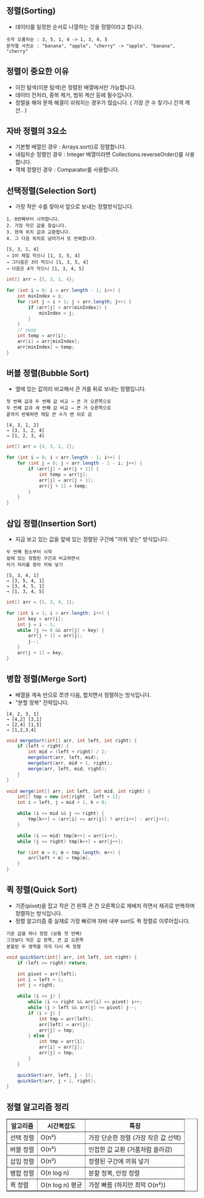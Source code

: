 정렬(Sorting)
---------------------------------------------
- 데이터를 일정한 순서로 나열하는 것을 정렬이라고 합니다.

```
숫자 오름차순 : 3, 5, 1, 4 -> 1, 3, 4, 5
문자열 사전순 : "banana", "apple", "cherry" -> "apple", "banana", "cherry"
```

정렬이 중요한 이유
----------------------------------------------
- 이진 탐색(이분 탐색)은 정렬된 배열에서만 가능합니다.
- 데이터 전처리, 중복 제거, 범위 계산 등에 필수입니다.
- 정렬을 해야 문제 해결이 쉬워지는 경우가 많습니다. ( 가장 큰 수 찾기나 간격 계산.. )

자바 정렬의 3요소
----------------------------------------------
- 기본형 배열인 경우 : Arrays.sort()로 정렬합니다.
- 내림차순 정렬인 경우 : Integer 배열이라면 Collections.reverseOrder()를 사용합니다.
- 객체 정렬인 경우 : Comparator를 사용합니다.

선택정렬(Selection Sort)
--------------------------------------------------------
- 가장 작은 수를 찾아서 앞으로 보내는 정렬방식입니다.

```
1. 0번째부터 시작합니다.
2. 가장 작은 값을 찾습니다.
3. 현재 위치 값과 교환합니다.
4. 그 다음 위치로 넘어가서 또 반복합니다.
```

```
[5, 3, 1, 4]
→ 1이 제일 작으니 [1, 3, 5, 4]
→ 그다음은 3이 작으니 [1, 3, 5, 4]
→ 다음은 4가 작으니 [1, 3, 4, 5]
```

```java
int[] arr = {5, 3, 1, 4};

for (int i = 0; i < arr.length - 1; i++) {
    int minIndex = i;
    for (int j = i + 1; j < arr.length; j++) {
        if (arr[j] < arr[minIndex]) {
            minIndex = j;
        }
    }
    // swap
    int temp = arr[i];
    arr[i] = arr[minIndex];
    arr[minIndex] = temp;
}
```

버블 정렬(Bubble Sort)
-----------------------------------------------------------------
- 옆에 있는 값끼리 비교해서 큰 거를 뒤로 보내는 정렬입니다.
  
```
첫 번째 값과 두 번째 값 비교 → 큰 거 오른쪽으로
두 번째 값과 세 번째 값 비교 → 큰 거 오른쪽으로
끝까지 반복하면 제일 큰 수가 맨 뒤로 감
```

```
[4, 3, 1, 2]
→ [3, 1, 2, 4]
→ [1, 2, 3, 4]
```

```java
int[] arr = {4, 3, 1, 2};

for (int i = 0; i < arr.length - 1; i++) {
    for (int j = 0; j < arr.length - 1 - i; j++) {
        if (arr[j] > arr[j + 1]) {
            int temp = arr[j];
            arr[j] = arr[j + 1];
            arr[j + 1] = temp;
        }
    }
}
```

삽입 정렬(Insertion Sort)
------------------------------------------------
- 지금 보고 있는 값을 앞에 있는 정렬된 구간에 "끼워 넣는" 방식입니다.

```
두 번째 원소부터 시작
앞에 있는 정렬된 구간과 비교하면서
자기 자리를 찾아 끼워 넣기
```

```
[5, 3, 4, 1]
→ [3, 5, 4, 1]
→ [3, 4, 5, 1]
→ [1, 3, 4, 5]
```

```java
int[] arr = {5, 3, 4, 1};

for (int i = 1; i < arr.length; i++) {
    int key = arr[i];
    int j = i - 1;
    while (j >= 0 && arr[j] > key) {
        arr[j + 1] = arr[j];
        j--;
    }
    arr[j + 1] = key;
}
```

병합 정렬(Merge Sort)
---------------------------------------------
- 배열을 계속 반으로 쪼갠 다음, 합치면서 정렬하는 방식입니다.
- "분할 정복" 전략입니다.

```
[4, 2, 3, 1]
→ [4,2] [3,1]
→ [2,4] [1,3]
→ [1,2,3,4]
```

```java
void mergeSort(int[] arr, int left, int right) {
    if (left < right) {
        int mid = (left + right) / 2;
        mergeSort(arr, left, mid);
        mergeSort(arr, mid + 1, right);
        merge(arr, left, mid, right);
    }
}

void merge(int[] arr, int left, int mid, int right) {
    int[] tmp = new int[right - left + 1];
    int i = left, j = mid + 1, k = 0;

    while (i <= mid && j <= right) {
        tmp[k++] = (arr[i] <= arr[j]) ? arr[i++] : arr[j++];
    }

    while (i <= mid) tmp[k++] = arr[i++];
    while (j <= right) tmp[k++] = arr[j++];

    for (int m = 0; m < tmp.length; m++) {
        arr[left + m] = tmp[m];
    }
}
```

퀵 정렬(Quick Sort)
-----------------------------------------------------
- 기준(pivot)을 잡고 작은 건 왼쪽 큰 건 오른쪽으로 재배치 하면서 재귀로 반복하며 정렬하는 방식입니다.
- 정렬 알고리즘 중 실제로 가장 빠르며 자바 내부 sort도 퀵 정렬로 이루어집니다.
  
```
기준 값을 하나 정함 (보통 첫 번째)
그것보다 작은 값 왼쪽, 큰 값 오른쪽
분할된 두 영역을 각각 다시 퀵 정렬
```

```java
void quickSort(int[] arr, int left, int right) {
    if (left >= right) return;

    int pivot = arr[left];
    int i = left + 1;
    int j = right;

    while (i <= j) {
        while (i <= right && arr[i] <= pivot) i++;
        while (j > left && arr[j] >= pivot) j--;
        if (i > j) {
            int tmp = arr[left];
            arr[left] = arr[j];
            arr[j] = tmp;
        } else {
            int tmp = arr[i];
            arr[i] = arr[j];
            arr[j] = tmp;
        }
    }

    quickSort(arr, left, j - 1);
    quickSort(arr, j + 1, right);
}
```

정렬 알고리즘 정리
--------------------------------------------------
<table border="1" cellspacing="0" cellpadding="8">
  <thead>
    <tr>
      <th>알고리즘</th>
      <th>시간복잡도</th>
      <th>특징</th>
    </tr>
  </thead>
  <tbody>
    <tr>
      <td>선택 정렬</td>
      <td>O(n²)</td>
      <td>가장 단순한 정렬 (가장 작은 값 선택)</td>
    </tr>
    <tr>
      <td>버블 정렬</td>
      <td>O(n²)</td>
      <td>인접한 값 교환 (거품처럼 올라감)</td>
    </tr>
    <tr>
      <td>삽입 정렬</td>
      <td>O(n²)</td>
      <td>정렬된 구간에 끼워 넣기</td>
    </tr>
    <tr>
      <td>병합 정렬</td>
      <td>O(n log n)</td>
      <td>분할 정복, 안정 정렬</td>
    </tr>
    <tr>
      <td>퀵 정렬</td>
      <td>O(n log n) 평균</td>
      <td>가장 빠름 (하지만 최악 O(n²))</td>
    </tr>
  </tbody>
</table>
